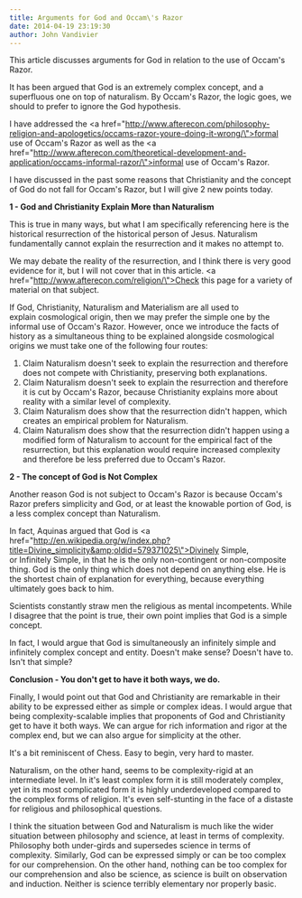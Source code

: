```yaml
---
title: Arguments for God and Occam\'s Razor
date: 2014-04-19 23:19:30
author: John Vandivier
---
```




This article discusses arguments for God in relation to the use of Occam's Razor.

It has been argued that God is an extremely complex concept, and a superfluous one on top of naturalism. By Occam's Razor, the logic goes, we should to prefer to ignore the God hypothesis.

I have addressed the <a href=\"http://www.afterecon.com/philosophy-religion-and-apologetics/occams-razor-youre-doing-it-wrong/\">formal use of Occam's Razor</a> as well as the <a href=\"http://www.afterecon.com/theoretical-development-and-application/occams-informal-razor/\">informal use of Occam's Razor</a>.

I have discussed in the past some reasons that Christianity and the concept of God do not fall for Occam's Razor, but I will give 2 new points today.

<strong>1 - God and Christianity Explain More than Naturalism</strong>

This is true in many ways, but what I am specifically referencing here is the historical resurrection of the historical person of Jesus. Naturalism fundamentally cannot explain the resurrection and it makes no attempt to.

We may debate the reality of the resurrection, and I think there is very good evidence for it, but I will not cover that in this article. <a href=\"http://www.afterecon.com/religion/\">Check this page</a> for a variety of material on that subject.

If God, Christianity, Naturalism and Materialism are all used to explain cosmological origin, then we may prefer the simple one by the informal use of Occam's Razor. However, once we introduce the facts of history as a simultaneous thing to be explained alongside cosmological origins we must take one of the following four routes:
<ol>
	<li>Claim Naturalism doesn't seek to explain the resurrection and therefore does not compete with Christianity, preserving both explanations.</li>
	<li>Claim Naturalism doesn't seek to explain the resurrection and therefore it is cut by Occam's Razor, because Christianity explains more about reality with a similar level of complexity.</li>
	<li>Claim Naturalism does show that the resurrection didn't happen, which creates an empirical problem for Naturalism.</li>
	<li>Claim Naturalism does show that the resurrection didn't happen using a modified form of Naturalism to account for the empirical fact of the resurrection, but this explanation would require increased complexity and therefore be less preferred due to Occam's Razor.</li>
</ol>
<strong>2 - The concept of God is Not Complex</strong>

Another reason God is not subject to Occam's Razor is because Occam's Razor prefers simplicity and God, or at least the knowable portion of God, is a less complex concept than Naturalism.

In fact, Aquinas argued that God is <a href=\"http://en.wikipedia.org/w/index.php?title=Divine_simplicity&amp;oldid=579371025\">Divinely Simple, or Infinitely Simple</a>, in that he is the only non-contingent or non-composite thing. God is the only thing which does not depend on anything else. He is the shortest chain of explanation for everything, because everything ultimately goes back to him.

Scientists constantly straw men the religious as mental incompetents. While I disagree that the point is true, their own point implies that God is a simple concept.

In fact, I would argue that God is simultaneously an infinitely simple and infinitely complex concept and entity. Doesn't make sense? Doesn't have to. Isn't that simple?

<strong>Conclusion - You don't get to have it both ways, we do.</strong>

Finally, I would point out that God and Christianity are remarkable in their ability to be expressed either as simple or complex ideas. I would argue that being complexity-scalable implies that proponents of God and Christianity get to have it both ways. We can argue for rich information and rigor at the complex end, but we can also argue for simplicity at the other.

It's a bit reminiscent of Chess. Easy to begin, very hard to master.

Naturalism, on the other hand, seems to be complexity-rigid at an intermediate level. In it's least complex form it is still moderately complex, yet in its most complicated form it is highly underdeveloped compared to the complex forms of religion. It's even self-stunting in the face of a distaste for religious and philosophical questions.

I think the situation between God and Naturalism is much like the wider situation between philosophy and science, at least in terms of complexity. Philosophy both under-girds and supersedes science in terms of complexity. Similarly, God can be expressed simply or can be too complex for our comprehension. On the other hand, nothing can be too complex for our comprehension and also be science, as science is built on observation and induction. Neither is science terribly elementary nor properly basic.